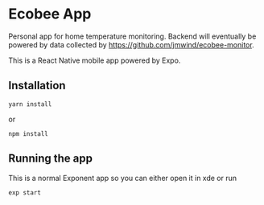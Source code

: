 # Ecobee App

Personal app for home temperature monitoring. Backend will eventually be powered by data collected by https://github.com/jmwind/ecobee-monitor. 

This is a React Native mobile app powered by Expo. 

## Installation

```
yarn install
```
or
```
npm install
```

## Running the app

This is a normal Exponent app so you can either open it in xde or run

```
exp start
```
